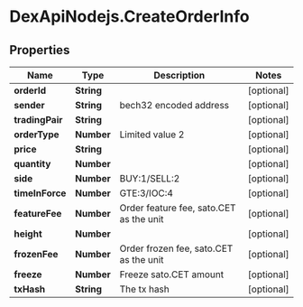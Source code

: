 # DexApiNodejs.CreateOrderInfo

## Properties

Name | Type | Description | Notes
------------ | ------------- | ------------- | -------------
**orderId** | **String** |  | [optional] 
**sender** | **String** | bech32 encoded address | [optional] 
**tradingPair** | **String** |  | [optional] 
**orderType** | **Number** | Limited value 2 | [optional] 
**price** | **String** |  | [optional] 
**quantity** | **Number** |  | [optional] 
**side** | **Number** | BUY:1/SELL:2 | [optional] 
**timeInForce** | **Number** | GTE:3/IOC:4 | [optional] 
**featureFee** | **Number** | Order feature fee, sato.CET as the unit | [optional] 
**height** | **Number** |  | [optional] 
**frozenFee** | **Number** | Order frozen fee, sato.CET as the unit | [optional] 
**freeze** | **Number** | Freeze sato.CET amount | [optional] 
**txHash** | **String** | The tx hash | [optional] 


